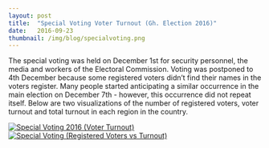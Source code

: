```yaml
---
layout: post 
title:  "Special Voting Voter Turnout (Gh. Election 2016)"
date:   2016-09-23 
thumbnail: /img/blog/specialvoting.png
---
```


The special voting was held on December 1st for security personnel, the media and workers of the Electoral Commission. Voting was postponed to 4th December because some registered voters didn’t find their names in the voters register. Many people started anticipating a similar occurrence in the main election on December 7th - however, this occurrence did not repeat itself. Below are two visualizations of the number of registered voters, voter turnout and total turnout in each region in the country.

<div class="center">
	<div class='tableauPlaceholder' id='viz1474559824106' style='position: relative'><noscript><a href='#'><img<div class='tableauPlaceholder' id='viz1481194403082' style='position: relative'><noscript><a href='#'><img alt='Special Voting 2016 (Voter Turnout) ' src='https:&#47;&#47;public.tableau.com&#47;static&#47;images&#47;Sp&#47;SpecialVoting-Voterturnout&#47;SpecialVoting2016VoterTurnout&#47;1_rss.png' style='border: none' /></a></noscript><object class='tableauViz'  style='display:none;'><param name='host_url' value='https%3A%2F%2Fpublic.tableau.com%2F' /> <param name='site_root' value='' /><param name='name' value='SpecialVoting-Voterturnout&#47;SpecialVoting2016VoterTurnout' /><param name='tabs' value='no' /><param name='toolbar' value='yes' /><param name='static_image' value='https:&#47;&#47;public.tableau.com&#47;static&#47;images&#47;Sp&#47;SpecialVoting-Voterturnout&#47;SpecialVoting2016VoterTurnout&#47;1.png' /> <param name='animate_transition' value='yes' /><param name='display_static_image' value='yes' /><param name='display_spinner' value='yes' /><param name='display_overlay' value='yes' /><param name='display_count' value='yes' /></object></div>                <script type='text/javascript'>                    var divElement = document.getElementById('viz1481194403082');                    var vizElement = divElement.getElementsByTagName('object')[0];                    vizElement.style.width='100%';vizElement.style.height=(divElement.offsetWidth*0.75)+'px';                    var scriptElement = document.createElement('script');                    scriptElement.src = 'https://public.tableau.com/javascripts/api/viz_v1.js';                    vizElement.parentNode.insertBefore(scriptElement, vizElement);                </script>

</div>


<div class="center">
     <div class='tableauPlaceholder' id='viz1481194556757' style='position: relative'><noscript><a href='#'><img alt='Special Voting (Registered Voters vs Turnout) ' src='https:&#47;&#47;public.tableau.com&#47;static&#47;images&#47;Sp&#47;SpecialVoting-Voterturnout&#47;SpecialVotingRegisteredVotersvsTurnout&#47;1_rss.png' style='border: none' /></a></noscript><object class='tableauViz'  style='display:none;'><param name='host_url' value='https%3A%2F%2Fpublic.tableau.com%2F' /> <param name='site_root' value='' /><param name='name' value='SpecialVoting-Voterturnout&#47;SpecialVotingRegisteredVotersvsTurnout' /><param name='tabs' value='no' /><param name='toolbar' value='yes' /><param name='static_image' value='https:&#47;&#47;public.tableau.com&#47;static&#47;images&#47;Sp&#47;SpecialVoting-Voterturnout&#47;SpecialVotingRegisteredVotersvsTurnout&#47;1.png' /> <param name='animate_transition' value='yes' /><param name='display_static_image' value='yes' /><param name='display_spinner' value='yes' /><param name='display_overlay' value='yes' /><param name='display_count' value='yes' /></object></div>                <script type='text/javascript'>                    var divElement = document.getElementById('viz1481194556757');                    var vizElement = divElement.getElementsByTagName('object')[0];                    vizElement.style.width='100%';vizElement.style.height=(divElement.offsetWidth*0.75)+'px';                    var scriptElement = document.createElement('script');                    scriptElement.src = 'https://public.tableau.com/javascripts/api/viz_v1.js';                    vizElement.parentNode.insertBefore(scriptElement, vizElement);                </script>


</div>